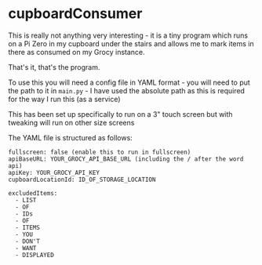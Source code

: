 # cupboardConsumer

This is really not anything very interesting - it is a tiny program which runs on a Pi Zero in my cupboard under the stairs and allows me to mark items in there as consumed on my Grocy instance. 

That's it, that's the program. 

To use this you will need a config file in YAML format - you will need to put the path to it in `main.py` - I have used the absolute path as this is required for the way I run this (as a service)

This has been set up specifically to run on a 3" touch screen but with tweaking will run on other size screens

The YAML file is structured as follows:

```
fullscreen: false (enable this to run in fullscreen)
apiBaseURL: YOUR_GROCY_API_BASE_URL (including the / after the word api)
apiKey: YOUR_GROCY_API_KEY
cupboardLocationId: ID_OF_STORAGE_LOCATION

excludedItems:
  - LIST
  - OF
  - IDs
  - OF
  - ITEMS
  - YOU
  - DON'T
  - WANT
  - DISPLAYED
```
